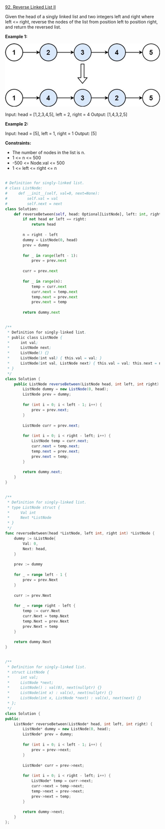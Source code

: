 [92. Reverse Linked List II](https://leetcode.com/problems/reverse-linked-list-ii/description/?envType=study-plan-v2&envId=top-interview-150)

Given the head of a singly linked list and two integers left and right where left <= right, reverse the nodes of the list from position left to position right, and return the reversed list.

**Example 1:**

![Example 1](image.png)

Input: head = [1,2,3,4,5], left = 2, right = 4
Output: [1,4,3,2,5]

**Example 2:**

Input: head = [5], left = 1, right = 1
Output: [5]

**Constraints:**

- The number of nodes in the list is n.
- 1 <= n <= 500
- -500 <= Node.val <= 500
- 1 <= left <= right <= n

```py

# Definition for singly-linked list.
# class ListNode:
#     def __init__(self, val=0, next=None):
#         self.val = val
#         self.next = next
class Solution:
    def reverseBetween(self, head: Optional[ListNode], left: int, right: int) -> Optional[ListNode]:
        if not head or left == right:
            return head

        n = right - left
        dummy = ListNode(0, head)
        prev = dummy

        for _ in range(left - 1):
            prev = prev.next

        curr = prev.next

        for _ in range(n):
            temp = curr.next
            curr.next = temp.next
            temp.next = prev.next
            prev.next = temp

        return dummy.next


```

```java

/**
 * Definition for singly-linked list.
 * public class ListNode {
 *     int val;
 *     ListNode next;
 *     ListNode() {}
 *     ListNode(int val) { this.val = val; }
 *     ListNode(int val, ListNode next) { this.val = val; this.next = next; }
 * }
 */
class Solution {
    public ListNode reverseBetween(ListNode head, int left, int right) {
        ListNode dummy = new ListNode(0, head);
        ListNode prev = dummy;

        for (int i = 0; i < left - 1; i++) {
            prev = prev.next;
        }

        ListNode curr = prev.next;

        for (int i = 0; i < right - left; i++) {
            ListNode temp = curr.next;
            curr.next = temp.next;
            temp.next = prev.next;
            prev.next = temp;
        }

        return dummy.next;
    }
}

```

```go

/**
 * Definition for singly-linked list.
 * type ListNode struct {
 *     Val int
 *     Next *ListNode
 * }
 */
func reverseBetween(head *ListNode, left int, right int) *ListNode {
    dummy := &ListNode{
        Val: 0,
        Next: head,
    }

    prev := dummy

    for _ = range left - 1 {
        prev = prev.Next
    }

    curr := prev.Next

    for _ = range right - left {
        temp := curr.Next
        curr.Next = temp.Next
        temp.Next = prev.Next
        prev.Next = temp
    }

    return dummy.Next
}

```

```cpp

/**
 * Definition for singly-linked list.
 * struct ListNode {
 *     int val;
 *     ListNode *next;
 *     ListNode() : val(0), next(nullptr) {}
 *     ListNode(int x) : val(x), next(nullptr) {}
 *     ListNode(int x, ListNode *next) : val(x), next(next) {}
 * };
 */
class Solution {
public:
    ListNode* reverseBetween(ListNode* head, int left, int right) {
        ListNode* dummy = new ListNode(0, head);
        ListNode* prev = dummy;

        for (int i = 0; i < left - 1; i++) {
            prev = prev->next;
        }

        ListNode* curr = prev->next;

        for (int i = 0; i < right - left; i++) {
            ListNode* temp = curr->next;
            curr->next = temp->next;
            temp->next = prev->next;
            prev->next = temp;
        }

        return dummy->next;
    }
};

```
